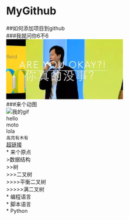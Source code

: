 # MyGithub
##如何添加项目到github<br>
###我就问你6不6<br>
![image](https://github.com/ainiyiwan/MyGithub/raw/master/images/areyouok.jpg "我的图片")<br>
###来个动图<br>
![](http://img05.tooopen.com/products/20141215/EC17D785-1E06-F2C9-8A4B-4CBE9D0C8B08.gif "我的gif")<br>
        hello<br>
        moto<br>
        lola<br>
        `高亮有木有`<br>
        [超链接](https://www.baidu.com/)<br>
        * 来个原点<br>
        >数据结构<br>
        >>树<br>
        >>>二叉树<br>
        >>>>平衡二叉树<br>
        >>>>>满二叉树<br>
        * 编程语言<br>
            * 脚本语言<br>
                * Python<br>